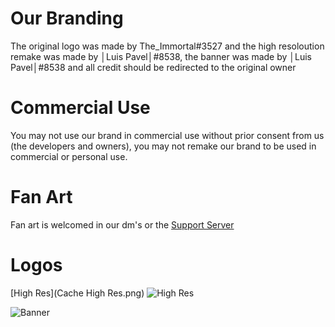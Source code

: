 # Our Branding

The original logo was made by The_Immortal#3527 and the high resoloution remake was made by │Luis Pavel│#8538, the banner was made by │Luis Pavel│#8538 and all credit should be redirected to the original owner

# Commercial Use

You may not use our brand in commercial use without prior consent from us (the developers and owners), you may not remake our brand to be used in commercial or personal use.

# Fan Art

Fan art is welcomed in our dm's or the [Support Server](https://discord.gg/uNKfBdQHUx)

# Logos


[High Res](Cache High Res.png)
![High Res](https://github.com/Cache-Bot/Cache-Branding/blob/main/Cache%20High%20Res.png/image.jpg?raw=true)

![Banner](https://github.com/Cache-Bot/Cache-Branding/blob/main/Cache%20Banner.png/image.jpg?raw=true)
